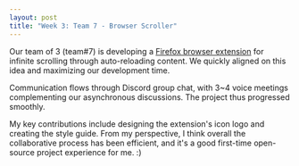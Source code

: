 ```yaml
---
layout: post
title: "Week 3: Team 7 - Browser Scroller"
---
```


Our team of 3 (team#7) is developing a [Firefox browser extension](https://github.com/ossd-s25/Browser-Scroller.git) for infinite scrolling through auto-reloading content. We quickly aligned on this idea and maximizing our development time.

<!--more-->

Communication flows through Discord group chat, with 3~4 voice meetings complementing our asynchronous discussions. The project thus progressed smoothly.

My key contributions include designing the extension's icon logo and creating the style guide. From my perspective, I think overall the collaborative process has been efficient, and it's a good first-time open-source project experience for me. :)
